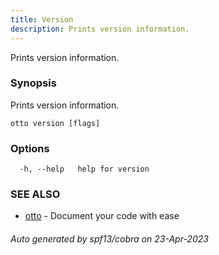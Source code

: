 ```yaml
---
title: Version
description: Prints version information.
---
```


Prints version information.

### Synopsis

Prints version information.

```
otto version [flags]
```

### Options

```
  -h, --help   help for version
```

### SEE ALSO

* [otto](otto.md)	 - Document your code with ease

###### Auto generated by spf13/cobra on 23-Apr-2023
